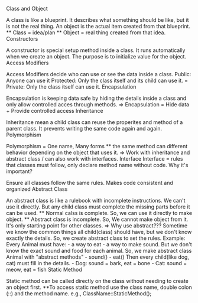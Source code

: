 Class and Object

A class is like a blueprint. It describes what something should be like, but it is not the real thing.
An object is the actual item created from that blueprint. ** Class = idea/plan ** Object = real thing created from that idea.
Constructors

A constructor is special setup method inside a class. It runs automatically when we create an object.
The purpose is to initialize value for the object.
Access Modifiers

Access Modifiers decide who can use or see the data inside a class.
Public: Anyone can use it
Protected: Only the class itself and its child can use it. = Private: Only the class itself can use it.
Encapsulation

Encapsulation is keeping data safe by hiding the details inside a class and only allow controlled acces through methods. => Encapsulation = Hide data + Provide controlled access
Inheritance

Inheritance mean a child class can reuse the properites and method of a parent class.
It prevents writing the same code again and again.
Polymorphism

Polymorphism = One name, Many forms ** the same method can different behavior depending on the object that uses it. => Work with inheritance and abstract class / can also work with interfaces.
Interface Interface = rules that classes must follow, only declare method name without code. Why it's important?

Ensure all classes follow the same rules.
Makes code consistent and organized
Abstract Class

An abstract class is like a rulebook with incomplete instructions. We can't use it directly.
But any child class must complete the missing parts before it can be used. ** Normal calss is complete. So, we can use it directly to make object. ** Abstract class is incomplete. So, We cannot make object from it. It's only starting point for other classes. => Why use abstract??? Sometime we know the common things all child(class) should have, but we don't know exactly the details. So, we create abstract class to set the rules. Example: Every Animal must have: - a way to eat - a way to make sound. But we don't know the exact sound and food for each animal. So, we make abstract class Animal with "abstract methods" - sound() - eat() Then every child(like dog, cat) must fill in the details. - Dog: sound = bark, eat = bone - Cat: sound = meow, eat = fish
Static Method

Static method can be called directly on the class without needing to create an object first. **To access static method use the class name, double colon (::) and the method name. e.g., ClassName::StaticMethod();